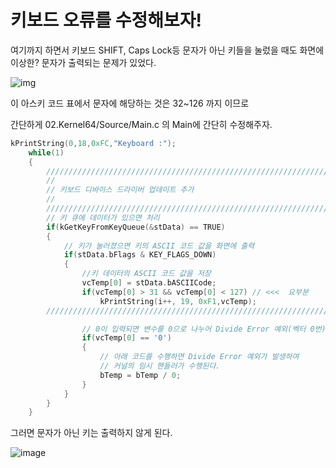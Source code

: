 # 키보드 오류를 수정해보자!

여기까지 하면서 키보드 SHIFT, Caps Lock등 문자가 아닌 키들을 눌렀을 때도 화면에 이상한? 문자가 출력되는 문제가 있었다.

![img](https://t1.daumcdn.net/cfile/tistory/2704094E5269503021)

이 아스키 코드 표에서 문자에 해당하는 것은 32~126 까지 이므로

간단하게 02.Kernel64/Source/Main.c 의 Main에 간단히 수정해주자.

```c
kPrintString(0,18,0xFC,"Keyboard :");
	while(1)
	{
		////////////////////////////////////////////////////////////////////////////////
		//
		// 키보드 디바이스 드라이버 업데이트 추가
		//
		////////////////////////////////////////////////////////////////////////////////
		// 키 큐에 데이터가 있으면 처리
		if(kGetKeyFromKeyQueue(&stData) == TRUE)
		{
			// 키가 눌러졌으면 키의 ASCII 코드 값을 화면에 출력
			if(stData.bFlags & KEY_FLAGS_DOWN)
			{
				//키 데이터의 ASCII 코드 값을 저장
				vcTemp[0] = stData.bASCIICode; 
				if(vcTemp[0] > 31 && vcTemp[0] < 127) // <<<  요부분
					kPrintString(i++, 19, 0xF1,vcTemp);
		////////////////////////////////////////////////////////////////////////////////

				// 0이 입력되면 변수를 0으로 나누어 Divide Error 예외(벡터 0번)를 발생시킨다.
				if(vcTemp[0] == '0')
				{
					// 아래 코드를 수행하면 Divide Error 예외가 발생하여 
					// 커널의 임시 핸들러가 수행된다.
					bTemp = bTemp / 0;
				}
			}
		}
	}
```

그러면 문자가 아닌 키는 출력하지 않게 된다.

![image](https://user-images.githubusercontent.com/34773827/61238761-4fe78d80-a778-11e9-9dbd-d40c14a882f2.png)

